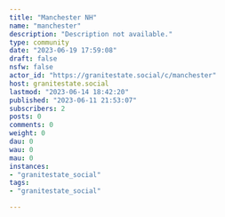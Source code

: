 ```yaml
---
title: "Manchester NH" 
name: "manchester"
description: "Description not available."
type: community
date: "2023-06-19 17:59:08"
draft: false
nsfw: false
actor_id: "https://granitestate.social/c/manchester"
host: granitestate.social
lastmod: "2023-06-14 18:42:20"
published: "2023-06-11 21:53:07"
subscribers: 2
posts: 0
comments: 0
weight: 0
dau: 0
wau: 0
mau: 0
instances:
- "granitestate_social"
tags: 
- "granitestate_social"

---
```

